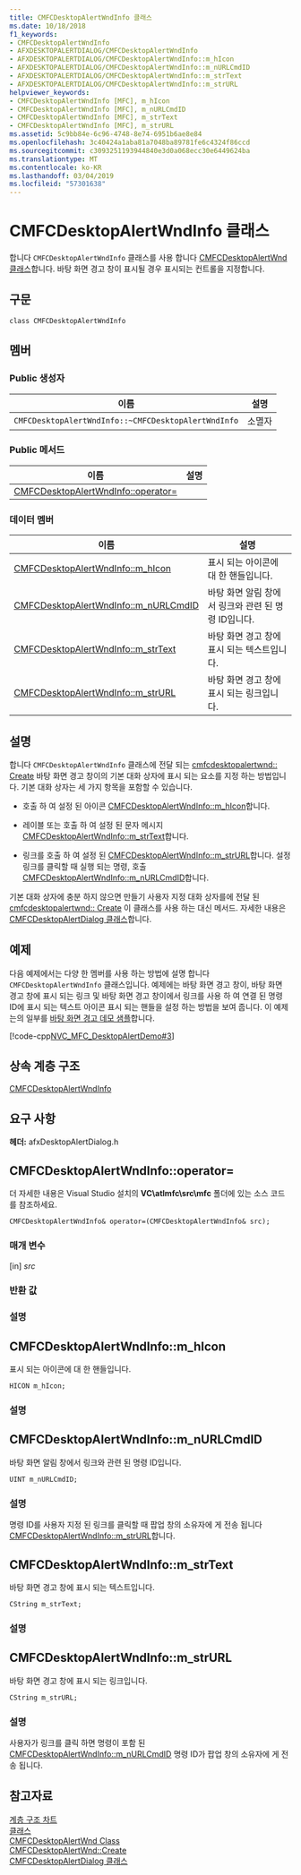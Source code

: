 ```yaml
---
title: CMFCDesktopAlertWndInfo 클래스
ms.date: 10/18/2018
f1_keywords:
- CMFCDesktopAlertWndInfo
- AFXDESKTOPALERTDIALOG/CMFCDesktopAlertWndInfo
- AFXDESKTOPALERTDIALOG/CMFCDesktopAlertWndInfo::m_hIcon
- AFXDESKTOPALERTDIALOG/CMFCDesktopAlertWndInfo::m_nURLCmdID
- AFXDESKTOPALERTDIALOG/CMFCDesktopAlertWndInfo::m_strText
- AFXDESKTOPALERTDIALOG/CMFCDesktopAlertWndInfo::m_strURL
helpviewer_keywords:
- CMFCDesktopAlertWndInfo [MFC], m_hIcon
- CMFCDesktopAlertWndInfo [MFC], m_nURLCmdID
- CMFCDesktopAlertWndInfo [MFC], m_strText
- CMFCDesktopAlertWndInfo [MFC], m_strURL
ms.assetid: 5c9bb84e-6c96-4748-8e74-6951b6ae8e84
ms.openlocfilehash: 3c40424a1aba81a7048ba89781fe6c4324f86ccd
ms.sourcegitcommit: c3093251193944840e3d0a068ecc30e6449624ba
ms.translationtype: MT
ms.contentlocale: ko-KR
ms.lasthandoff: 03/04/2019
ms.locfileid: "57301638"
---
```

# <a name="cmfcdesktopalertwndinfo-class"></a>CMFCDesktopAlertWndInfo 클래스

합니다 `CMFCDesktopAlertWndInfo` 클래스를 사용 합니다 [CMFCDesktopAlertWnd 클래스](../../mfc/reference/cmfcdesktopalertwnd-class.md)합니다. 바탕 화면 경고 창이 표시될 경우 표시되는 컨트롤을 지정합니다.

## <a name="syntax"></a>구문

```
class CMFCDesktopAlertWndInfo
```

## <a name="members"></a>멤버

### <a name="public-constructors"></a>Public 생성자

|이름|설명|
|----------|-----------------|
|`CMFCDesktopAlertWndInfo::~CMFCDesktopAlertWndInfo`|소멸자|

### <a name="public-methods"></a>Public 메서드

|이름|설명|
|----------|-----------------|
|[CMFCDesktopAlertWndInfo::operator=](#operator_eq)||

### <a name="data-members"></a>데이터 멤버

|이름|설명|
|----------|-----------------|
|[CMFCDesktopAlertWndInfo::m_hIcon](#m_hicon)|표시 되는 아이콘에 대 한 핸들입니다.|
|[CMFCDesktopAlertWndInfo::m_nURLCmdID](#m_nurlcmdid)|바탕 화면 알림 창에서 링크와 관련 된 명령 ID입니다.|
|[CMFCDesktopAlertWndInfo::m_strText](#m_strtext)|바탕 화면 경고 창에 표시 되는 텍스트입니다.|
|[CMFCDesktopAlertWndInfo::m_strURL](#m_strurl)|바탕 화면 경고 창에 표시 되는 링크입니다.|

## <a name="remarks"></a>설명

합니다 `CMFCDesktopAlertWndInfo` 클래스에 전달 되는 [cmfcdesktopalertwnd:: Create](../../mfc/reference/cmfcdesktopalertwnd-class.md#create) 바탕 화면 경고 창이의 기본 대화 상자에 표시 되는 요소를 지정 하는 방법입니다. 기본 대화 상자는 세 가지 항목을 포함할 수 있습니다.

- 호출 하 여 설정 된 아이콘 [CMFCDesktopAlertWndInfo::m_hIcon](#m_hicon)합니다.

- 레이블 또는 호출 하 여 설정 된 문자 메시지 [CMFCDesktopAlertWndInfo::m_strText](#m_strtext)합니다.

- 링크를 호출 하 여 설정 된 [CMFCDesktopAlertWndInfo::m_strURL](#m_strurl)합니다. 설정 링크를 클릭할 때 실행 되는 명령, 호출 [CMFCDesktopAlertWndInfo::m_nURLCmdID](#m_nurlcmdid)합니다.

기본 대화 상자에 충분 하지 않으면 만들기 사용자 지정 대화 상자를에 전달 된 [cmfcdesktopalertwnd:: Create](../../mfc/reference/cmfcdesktopalertwnd-class.md#create) 이 클래스를 사용 하는 대신 메서드. 자세한 내용은 [CMFCDesktopAlertDialog 클래스](../../mfc/reference/cmfcdesktopalertdialog-class.md)합니다.

## <a name="example"></a>예제

다음 예제에서는 다양 한 멤버를 사용 하는 방법에 설명 합니다 `CMFCDesktopAlertWndInfo` 클래스입니다. 예제에는 바탕 화면 경고 창이, 바탕 화면 경고 창에 표시 되는 링크 및 바탕 화면 경고 창이에서 링크를 사용 하 여 연결 된 명령 ID에 표시 되는 텍스트 아이콘 표시 되는 핸들을 설정 하는 방법을 보여 줍니다. 이 예제는의 일부를 [바탕 화면 경고 데모 샘플](../../visual-cpp-samples.md)합니다.

[!code-cpp[NVC_MFC_DesktopAlertDemo#3](../../mfc/reference/codesnippet/cpp/cmfcdesktopalertwndinfo-class_1.cpp)]

## <a name="inheritance-hierarchy"></a>상속 계층 구조

[CMFCDesktopAlertWndInfo](../../mfc/reference/cmfcdesktopalertwndinfo-class.md)

## <a name="requirements"></a>요구 사항

**헤더:** afxDesktopAlertDialog.h

##  <a name="operator_eq"></a>  CMFCDesktopAlertWndInfo::operator=

더 자세한 내용은 Visual Studio 설치의 **VC\\atlmfc\\src\\mfc** 폴더에 있는 소스 코드를 참조하세요.

```
CMFCDesktopAlertWndInfo& operator=(CMFCDesktopAlertWndInfo& src);
```

### <a name="parameters"></a>매개 변수

[in] *src*<br/>

### <a name="return-value"></a>반환 값

### <a name="remarks"></a>설명

##  <a name="m_hicon"></a>  CMFCDesktopAlertWndInfo::m_hIcon

표시 되는 아이콘에 대 한 핸들입니다.

```
HICON m_hIcon;
```

### <a name="remarks"></a>설명

##  <a name="m_nurlcmdid"></a>  CMFCDesktopAlertWndInfo::m_nURLCmdID

바탕 화면 알림 창에서 링크와 관련 된 명령 ID입니다.

```
UINT m_nURLCmdID;
```

### <a name="remarks"></a>설명

명령 ID를 사용자 지정 된 링크를 클릭할 때 팝업 창의 소유자에 게 전송 됩니다 [CMFCDesktopAlertWndInfo::m_strURL](#m_strurl)합니다.

##  <a name="m_strtext"></a>  CMFCDesktopAlertWndInfo::m_strText

바탕 화면 경고 창에 표시 되는 텍스트입니다.

```
CString m_strText;
```

### <a name="remarks"></a>설명

##  <a name="m_strurl"></a>  CMFCDesktopAlertWndInfo::m_strURL

바탕 화면 경고 창에 표시 되는 링크입니다.

```
CString m_strURL;
```

### <a name="remarks"></a>설명

사용자가 링크를 클릭 하면 명령이 포함 된 [CMFCDesktopAlertWndInfo::m_nURLCmdID](#m_nurlcmdid) 명령 ID가 팝업 창의 소유자에 게 전송 됩니다.

## <a name="see-also"></a>참고자료

[계층 구조 차트](../../mfc/hierarchy-chart.md)<br/>
[클래스](../../mfc/reference/mfc-classes.md)<br/>
[CMFCDesktopAlertWnd Class](../../mfc/reference/cmfcdesktopalertwnd-class.md)<br/>
[CMFCDesktopAlertWnd::Create](../../mfc/reference/cmfcdesktopalertwnd-class.md#create)<br/>
[CMFCDesktopAlertDialog 클래스](../../mfc/reference/cmfcdesktopalertdialog-class.md)
